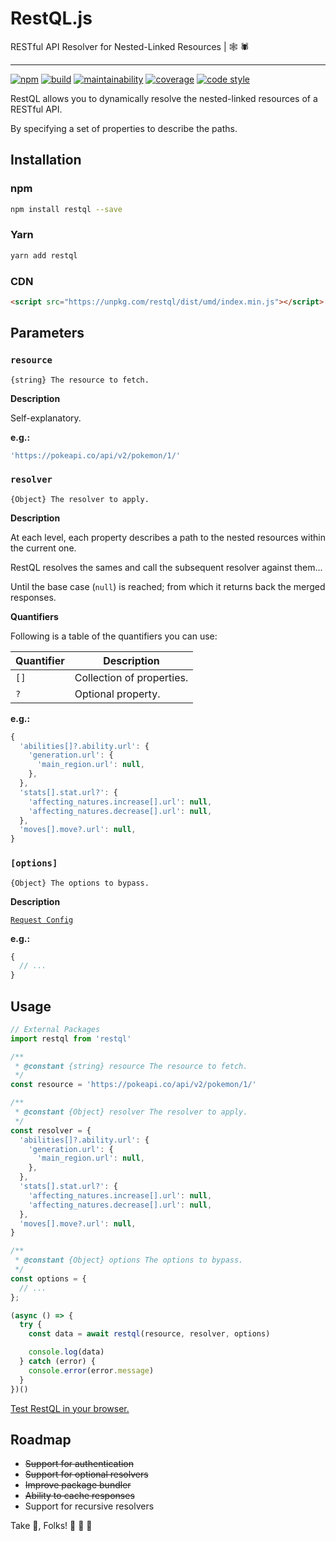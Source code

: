 # RestQL.js

RESTful API Resolver for Nested-Linked Resources | 🕸 🕷

---

[![npm](https://img.shields.io/npm/v/restql.svg?style=flat-square)](https://www.npmjs.com/package/restql/)
[![build](https://img.shields.io/travis/relztic/restql/master.svg?style=flat-square)](https://travis-ci.org/relztic/restql/)
[![maintainability](https://img.shields.io/codeclimate/maintainability/relztic/restql.svg?style=flat-square)](https://codeclimate.com/github/relztic/restql/maintainability/)
[![coverage](https://img.shields.io/codeclimate/c/relztic/restql.svg?style=flat-square)](https://codeclimate.com/github/relztic/restql/test_coverage/)
[![code style](https://img.shields.io/badge/code_style-prettier-ff69b4.svg?style=flat-square)](https://github.com/prettier/prettier/)

RestQL allows you to dynamically resolve the nested-linked resources of a RESTful API.

By specifying a set of properties to describe the paths.

## Installation

### npm

```sh
npm install restql --save
```

### Yarn

```sh
yarn add restql
```

### CDN

```html
<script src="https://unpkg.com/restql/dist/umd/index.min.js"></script>
```

## Parameters

### `resource`

`{string} The resource to fetch.`

**Description**

Self-explanatory.

**e.g.:**

```js
'https://pokeapi.co/api/v2/pokemon/1/'
```

### `resolver`

`{Object} The resolver to apply.`

**Description**

At each level, each property describes a path to the nested resources within the current one.

RestQL resolves the sames and call the subsequent resolver against them...

Until the base case (`null`) is reached; from which it returns back the merged responses.

**Quantifiers**

Following is a table of the quantifiers you can use:

| Quantifier | Description |
| --- | --- |
| `[]` | Collection of properties. |
| `?` | Optional property. |

**e.g.:**

```js
{
  'abilities[]?.ability.url': {
    'generation.url': {
      'main_region.url': null,
    },
  },
  'stats[].stat.url?': {
    'affecting_natures.increase[].url': null,
    'affecting_natures.decrease[].url': null,
  },
  'moves[].move?.url': null,
}
```

### `[options]`

`{Object} The options to bypass.`

**Description**

[`Request Config`](https://github.com/axios/axios/#request-config)

**e.g.:**

```js
{
  // ...
}
```

## Usage

```js
// External Packages
import restql from 'restql'

/**
 * @constant {string} resource The resource to fetch.
 */
const resource = 'https://pokeapi.co/api/v2/pokemon/1/'

/**
 * @constant {Object} resolver The resolver to apply.
 */
const resolver = {
  'abilities[]?.ability.url': {
    'generation.url': {
      'main_region.url': null,
    },
  },
  'stats[].stat.url?': {
    'affecting_natures.increase[].url': null,
    'affecting_natures.decrease[].url': null,
  },
  'moves[].move?.url': null,
}

/**
 * @constant {Object} options The options to bypass.
 */
const options = {
  // ...
};

(async () => {
  try {
    const data = await restql(resource, resolver, options)

    console.log(data)
  } catch (error) {
    console.error(error.message)
  }
})()
```

[Test RestQL in your browser.](https://npm.runkit.com/restql/)

## Roadmap

  - ~~Support for authentication~~
  - ~~Support for optional resolvers~~
  - ~~Improve package bundler~~
  - ~~Ability to cache responses~~
  - Support for recursive resolvers

Take 🍰, Folks! 🌮 🐴 💨
